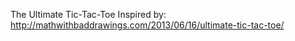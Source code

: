 
The Ultimate Tic-Tac-Toe
Inspired by: http://mathwithbaddrawings.com/2013/06/16/ultimate-tic-tac-toe/
